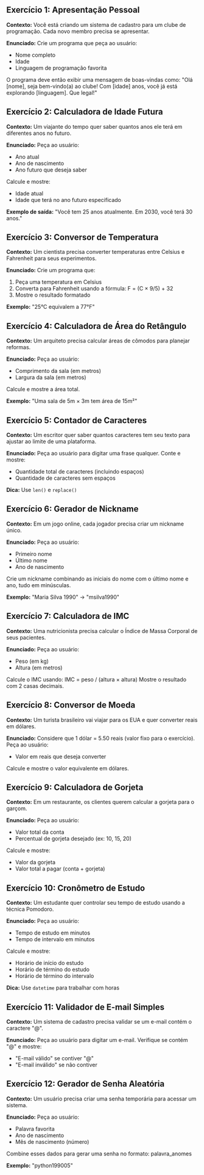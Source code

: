 ## Exercício 1: Apresentação Pessoal
**Contexto:** Você está criando um sistema de cadastro para um clube de programação. Cada novo membro precisa se apresentar.

**Enunciado:** Crie um programa que peça ao usuário:
- Nome completo
- Idade
- Linguagem de programação favorita

O programa deve então exibir uma mensagem de boas-vindas como:
"Olá [nome], seja bem-vindo(a) ao clube! Com [idade] anos, você já está explorando [linguagem]. Que legal!"

## Exercício 2: Calculadora de Idade Futura
**Contexto:** Um viajante do tempo quer saber quantos anos ele terá em diferentes anos no futuro.

**Enunciado:** Peça ao usuário:
- Ano atual
- Ano de nascimento
- Ano futuro que deseja saber

Calcule e mostre:
- Idade atual
- Idade que terá no ano futuro especificado

**Exemplo de saída:**
"Você tem 25 anos atualmente. Em 2030, você terá 30 anos."

## Exercício 3: Conversor de Temperatura
**Contexto:** Um cientista precisa converter temperaturas entre Celsius e Fahrenheit para seus experimentos.

**Enunciado:** Crie um programa que:
1. Peça uma temperatura em Celsius
2. Converta para Fahrenheit usando a fórmula: F = (C × 9/5) + 32
3. Mostre o resultado formatado

**Exemplo:** "25°C equivalem a 77°F"

## Exercício 4: Calculadora de Área do Retângulo
**Contexto:** Um arquiteto precisa calcular áreas de cômodos para planejar reformas.

**Enunciado:** Peça ao usuário:
- Comprimento da sala (em metros)
- Largura da sala (em metros)

Calcule e mostre a área total.

**Exemplo:** "Uma sala de 5m × 3m tem área de 15m²"

## Exercício 5: Contador de Caracteres
**Contexto:** Um escritor quer saber quantos caracteres tem seu texto para ajustar ao limite de uma plataforma.

**Enunciado:** Peça ao usuário para digitar uma frase qualquer. Conte e mostre:
- Quantidade total de caracteres (incluindo espaços)
- Quantidade de caracteres sem espaços

**Dica:** Use `len()` e `replace()`

## Exercício 6: Gerador de Nickname
**Contexto:** Em um jogo online, cada jogador precisa criar um nickname único.

**Enunciado:** Peça ao usuário:
- Primeiro nome
- Último nome
- Ano de nascimento

Crie um nickname combinando as iniciais do nome com o último nome e ano, tudo em minúsculas.

**Exemplo:** "Maria Silva 1990" → "msilva1990"

## Exercício 7: Calculadora de IMC
**Contexto:** Uma nutricionista precisa calcular o Índice de Massa Corporal de seus pacientes.

**Enunciado:** Peça ao usuário:
- Peso (em kg)
- Altura (em metros)

Calcule o IMC usando: IMC = peso / (altura × altura)
Mostre o resultado com 2 casas decimais.

## Exercício 8: Conversor de Moeda
**Contexto:** Um turista brasileiro vai viajar para os EUA e quer converter reais em dólares.

**Enunciado:** Considere que 1 dólar = 5.50 reais (valor fixo para o exercício).
Peça ao usuário:
- Valor em reais que deseja converter

Calcule e mostre o valor equivalente em dólares.

## Exercício 9: Calculadora de Gorjeta
**Contexto:** Em um restaurante, os clientes querem calcular a gorjeta para o garçom.

**Enunciado:** Peça ao usuário:
- Valor total da conta
- Percentual de gorjeta desejado (ex: 10, 15, 20)

Calcule e mostre:
- Valor da gorjeta
- Valor total a pagar (conta + gorjeta)

## Exercício 10: Cronômetro de Estudo
**Contexto:** Um estudante quer controlar seu tempo de estudo usando a técnica Pomodoro.

**Enunciado:** Peça ao usuário:
- Tempo de estudo em minutos
- Tempo de intervalo em minutos

Calcule e mostre:
- Horário de início do estudo
- Horário de término do estudo
- Horário de término do intervalo

**Dica:** Use `datetime` para trabalhar com horas

## Exercício 11: Validador de E-mail Simples
**Contexto:** Um sistema de cadastro precisa validar se um e-mail contém o caractere "@".

**Enunciado:** Peça ao usuário para digitar um e-mail. Verifique se contém "@" e mostre:
- "E-mail válido" se contiver "@"
- "E-mail inválido" se não contiver

## Exercício 12: Gerador de Senha Aleatória
**Contexto:** Um usuário precisa criar uma senha temporária para acessar um sistema.

**Enunciado:** Peça ao usuário:
- Palavra favorita
- Ano de nascimento
- Mês de nascimento (número)

Combine esses dados para gerar uma senha no formato: palavra_anomes

**Exemplo:** "python199005"
